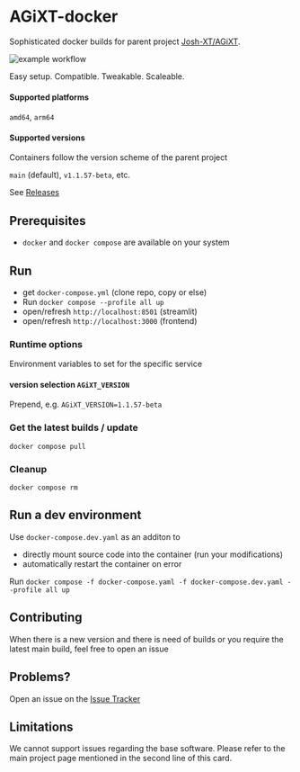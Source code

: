 # AGiXT-docker

Sophisticated docker builds for parent project [Josh-XT/AGiXT](https://github.com/Josh-XT/AGiXT). 

![example workflow](https://github.com/localagi/AGiXT-docker/actions/workflows/publish-docker-test.yml/badge.svg?branch=main)

Easy setup. Compatible. Tweakable. Scaleable.

#### Supported platforms
`amd64`, `arm64`

#### Supported versions
Containers follow the version scheme of the parent project

`main` (default), `v1.1.57-beta`, etc.

See [Releases](../../releases)

## Prerequisites

* `docker` and `docker compose` are available on your system

## Run

* get `docker-compose.yml` (clone repo, copy or else) 
* Run `docker compose --profile all up`
* open/refresh `http://localhost:8501` (streamlit)
* open/refresh `http://localhost:3000` (frontend)

### Runtime options
Environment variables to set for the specific service

#### version selection `AGiXT_VERSION`
Prepend, e.g. `AGiXT_VERSION=1.1.57-beta`

### Get the latest builds / update
`docker compose pull`

### Cleanup
`docker compose rm`

## Run a dev environment

Use `docker-compose.dev.yaml` as an additon to 
* directly mount source code into the container (run your modifications)
* automatically restart the container on error


Run `docker compose -f docker-compose.yaml -f docker-compose.dev.yaml --profile all up`

## Contributing

When there is a new version and there is need of builds or you require the latest main build, feel free to open an issue

## Problems?

Open an issue on the [Issue Tracker](../../issues)

## Limitations
We cannot support issues regarding the base software. Please refer to the main project page mentioned in the second line of this card.
